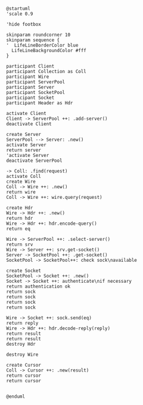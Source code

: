 ```plantuml
@startuml
'scale 0.9

'hide footbox

skinparam roundcorner 10
skinparam sequence {
'  LifeLineBorderColor blue
  LifeLineBackgroundColor #fff
}

participant Client
participant Collection as Coll
participant Wire
participant ServerPool
participant Server
participant SocketPool
participant Socket
participant Header as Hdr

activate Client
Client -> ServerPool ++: .add-server()
deactivate Client

create Server
ServerPool --> Server: .new()
activate Server
return server
'activate Server
deactivate ServerPool

-> Coll: .find(request)
activate Coll
create Wire
Coll -> Wire ++: .new()
return wire
Coll -> Wire ++: wire.query(request)

create Hdr
Wire -> Hdr ++: .new()
return hdr
Wire -> Hdr ++: hdr.encode-query()
return eq

Wire -> ServerPool ++: .select-server()
return srv
Wire -> Server ++: srv.get-socket()
Server -> SocketPool ++: .get-socket()
SocketPool -> SocketPool++: check sock\navailable

create Socket
SocketPool -> Socket ++: .new()
Socket -> Socket ++: authenticate\nif necessary
return authentication ok
return sock
return sock
return sock
return sock

Wire -> Socket ++: sock.send(eq)
return reply
Wire -> Hdr ++: hdr.decode-reply(reply)
return result
return result
destroy Hdr

destroy Wire

create Cursor
Coll -> Cursor ++: .new(result)
return cursor
return cursor


@enduml
```


<!--

Application -> Client : .new(:uri)
activate Client
Client -> Application : cl
Application -> Client : cl.database(:name)
Client -> Database : .new(:name)
activate Database
Database -> Application : db
Application -> Database : db.run-command(command)

Database -> Collection ++: .new(:name)
Collection -> Database : col
Database -> Collection: col.find(command)

Collection -> Wire: .query
activate Wire

Wire -> ServerPool: .select-server()
activate ServerPool
ServerPool -> Wire: server
activate Server
Wire -> Server: .get-socket()
activate SocketPool
SocketPool -> Wire: socket

Wire -> Socket

Collection -> Cursor ++:
Cursor -> Database --: Document
deactivate Collection

Database -> Application : document

-->
